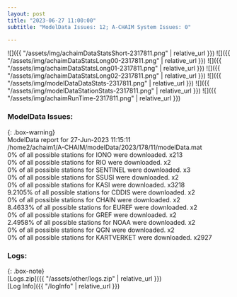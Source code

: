 ```yaml
---
layout: post
title: "2023-06-27 11:00:00"
subtitle: "ModelData Issues: 12; A-CHAIM System Issues: 0"

---
```


![]({{ "/assets/img/achaimDataStatsShort-2317811.png" | relative_url }})
![]({{ "/assets/img/achaimDataStatsLong00-2317811.png" | relative_url }})
![]({{ "/assets/img/achaimDataStatsLong01-2317811.png" | relative_url }})
![]({{ "/assets/img/achaimDataStatsLong02-2317811.png" | relative_url }})
![]({{ "/assets/img/modelDataDataStats-2317811.png" | relative_url }})
![]({{ "/assets/img/modelDataStationStats-2317811.png" | relative_url }})
![]({{ "/assets/img/achaimRunTime-2317811.png" | relative_url }})


### ModelData Issues:  
  
{: .box-warning}  
 ModelData report for 27-Jun-2023 11:15:11   
 /home2/achaim1/A-CHAIM/modelData/2023/178/11/modelData.mat   
 0% of all possible stations for IONO were downloaded. x213   
 0% of all possible stations for RIO were downloaded. x2   
 0% of all possible stations for SENTINEL were downloaded. x3   
 0% of all possible stations for SSUSI were downloaded. x2   
 0% of all possible stations for KASI were downloaded. x3218   
 9.2105% of all possible stations for CDDIS were downloaded. x2   
 0% of all possible stations for CHAIN were downloaded. x2   
 8.4633% of all possible stations for EUREF were downloaded. x2   
 0% of all possible stations for GREF were downloaded. x2   
 2.4958% of all possible stations for NOAA were downloaded. x2   
 0% of all possible stations for QGN were downloaded. x2   
 0% of all possible stations for KARTVERKET were downloaded. x2927   
  


### Logs:  
  
{: .box-note}  
[Logs.zip]({{ "/assets/other/logs.zip" | relative_url }})  
[Log Info]({{ "/logInfo" | relative_url }})  
